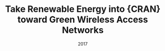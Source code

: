 ---
title: "Take Renewable Energy into {CRAN} toward Green Wireless Access Networks"
authors:
- Deze Zeng
- Jie Zhang
- Song Guo
- Lin Gu
- Kun Wang,

date: "2017"
doi: ""

# Publication type.
# 1 = Conference paper; 2 = Journal article;
# 3 = Preprint Paper; 4 = Report; 5 = Book; 6 = Book section;
# 7 = Thesis; 8 = Patent
publication_types: ["2"]

# Publication name and optional abbreviated publication name.
publication: "*{IEEE} Network*"
publication_short: "IEEE Network"

url_pdf: https://ieeexplore.ieee.org/document/7994916
# url_code: ''
# url_dataset: ''
# url_poster: ''
# url_project: ''
# url_slides: ''
# url_video: ''

---